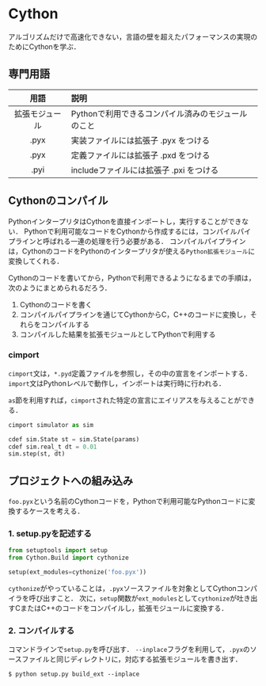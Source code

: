 # Cython
アルゴリズムだけで高速化できない，言語の壁を超えたパフォーマンスの実現のためにCythonを学ぶ．

## 専門用語
| 用語 | 説明 |
|:---:|:-----|
| 拡張モジュール | Pythonで利用できるコンパイル済みのモジュールのこと |
| .pyx | 実装ファイルには拡張子 .pyx をつける |
| .pyx | 定義ファイルには拡張子 .pxd をつける |
| .pyi | includeファイルには拡張子 .pxi をつける |


## Cythonのコンパイル
PythonインタープリタはCythonを直接インポートし，実行することができない．
Pythonで利用可能なコードをCythonから作成するには，コンパイルパイプラインと呼ばれる一連の処理を行う必要がある．
コンパイルパイプラインは，CythonのコードをPythonのインタープリタが使える`Python拡張モジュール`に変換してくれる．

Cythonのコードを書いてから，Pythonで利用できるようになるまでの手順は，次のようにまとめられるだろう．

1. Cythonのコードを書く
2. コンパイルパイプラインを通じてCythonからC，C++のコードに変換し，それらをコンパイルする
3. コンパイルした結果を拡張モジュールとしてPythonで利用する

### cimport
`cimport`文は，`*.pyd`定義ファイルを参照し，その中の宣言をインポートする．
`import`文はPythonレベルで動作し，インポートは実行時に行われる．

`as`節を利用すれば，`cimport`された特定の宣言にエイリアスを与えることができる．

```Python
cimport simulator as sim

cdef sim.State st = sim.State(params)
cdef sim.real_t dt = 0.01
sim.step(st, dt)
```

## プロジェクトへの組み込み
`foo.pyx`という名前のCythonコードを，Pythonで利用可能なPythonコードに変換するケースを考える．

### 1. setup.pyを記述する
```Python
from setuptools import setup
from Cython.Build import cythonize

setup(ext_modules=cythonize('foo.pyx'))
```

`cythonize`がやっていることは，`.pyx`ソースファイルを対象としてCythonコンパイラを呼び出すこと．
次に，`setup`関数が`ext_modules`として`cythonize`が吐き出すCまたはC++のコードをコンパイルし，拡張モジュールに変換する．

### 2. コンパイルする
コマンドラインで`setup.py`を呼び出す．
`--inplace`フラグを利用して，`.pyx`のソースファイルと同じディレクトリに，対応する拡張モジュールを書き出す．

```shell
$ python setup.py build_ext --inplace
```

